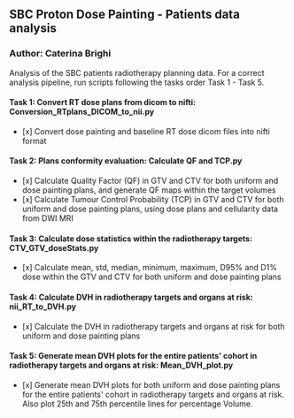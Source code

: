 ## SBC Proton Dose Painting - Patients data analysis

### Author: Caterina Brighi

Analysis of the SBC patients radiotherapy planning data.
For a correct analysis pipeline, run scripts following the tasks order Task 1 - Task 5. 

#### Task 1: Convert RT dose plans from dicom to nifti: Conversion_RTplans_DICOM_to_nii.py

*    [x]  Convert dose painting and baseline RT dose dicom files into nifti format
         
#### Task 2: Plans conformity evaluation: Calculate QF and TCP.py

*    [x]  Calculate Quality Factor (QF) in GTV and CTV for both uniform and dose painting plans, and generate QF maps within the target volumes
*    [x]  Calculate Tumour Control Probability (TCP) in GTV and CTV for both uniform and dose painting plans, using dose plans and cellularity data from DWI MRI 

#### Task 3: Calculate dose statistics within the radiotherapy targets: CTV_GTV_doseStats.py

*    [x]  Calculate mean, std, median, minimum, maximum, D95% and D1% dose within the GTV and CTV for both uniform and dose painting plans

#### Task 4: Calculate DVH in radiotherapy targets and organs at risk: nii_RT_to_DVH.py

*    [x]  Calculate the DVH in radiotherapy targets and organs at risk for both uniform and dose painting plans

#### Task 5: Generate mean DVH plots for the entire patients' cohort in radiotherapy targets and organs at risk: Mean_DVH_plot.py

*    [x]  Generate mean DVH plots for both uniform and dose painting plans for the entire patients' cohort in radiotherapy targets and organs at risk. Also plot 25th and 75th percentile lines for percentage Volume. 
